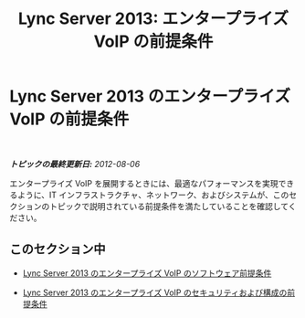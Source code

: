 ﻿---
title: 'Lync Server 2013: エンタープライズ VoIP の前提条件'
TOCTitle: エンタープライズ VoIP の前提条件
ms:assetid: eca317b9-2f4f-4d40-9509-9d734b2305b0
ms:mtpsurl: https://technet.microsoft.com/ja-jp/library/Gg399068(v=OCS.15)
ms:contentKeyID: 48274046
ms.date: 05/19/2016
mtps_version: v=OCS.15
ms.translationtype: HT
---

# Lync Server 2013 のエンタープライズ VoIP の前提条件

 

_**トピックの最終更新日:** 2012-08-06_

エンタープライズ VoIP を展開するときには、最適なパフォーマンスを実現できるように、IT インフラストラクチャ、ネットワーク、およびシステムが、このセクションのトピックで説明されている前提条件を満たしていることを確認してください。

## このセクション中

  - [Lync Server 2013 のエンタープライズ VoIP のソフトウェア前提条件](lync-server-2013-software-prerequisites-for-enterprise-voice.md)

  - [Lync Server 2013 のエンタープライズ VoIP のセキュリティおよび構成の前提条件](lync-server-2013-security-and-configuration-prerequisites-for-enterprise-voice.md)

